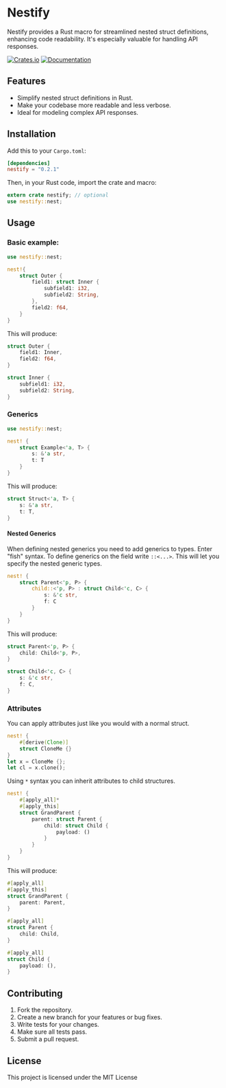 # Nestify

Nestify provides a Rust macro for streamlined nested struct definitions, enhancing code readability. It's especially valuable for handling API responses.

[![Crates.io](https://img.shields.io/crates/v/nestify.svg)](https://crates.io/crates/nestify)
[![Documentation](https://docs.rs/nestify/badge.svg)](https://docs.rs/nestify)

## Features

- Simplify nested struct definitions in Rust.
- Make your codebase more readable and less verbose.
- Ideal for modeling complex API responses.

## Installation

Add this to your `Cargo.toml`:

```toml
[dependencies]
nestify = "0.2.1"
```

Then, in your Rust code, import the crate and macro:

```rust
extern crate nestify; // optional
use nestify::nest;
```

## Usage

### Basic example:

```rust
use nestify::nest;

nest!{
    struct Outer {
        field1: struct Inner {
            subfield1: i32,
            subfield2: String,
        },
        field2: f64,
    }
}
```

This will produce:

```rust
struct Outer {
    field1: Inner,
    field2: f64,
}

struct Inner {
    subfield1: i32,
    subfield2: String,
}
```

### Generics

```rust
use nestify::nest;

nest! {
    struct Example<'a, T> {
        s: &'a str,
        t: T
    }
}
```

This will produce: 

```rust
struct Struct<'a, T> { 
    s: &'a str, 
    t: T, 
}
```

#### Nested Generics
When defining nested generics you need to add generics to types. Enter "fish" syntax.
To define generics on the field write `::<...>`. This will let you specify the nested generic types.

```rust
nest! {
    struct Parent<'p, P> {
        child::<'p, P> : struct Child<'c, C> {
            s: &'c str,
            f: C
        }
    }
}
```

This will produce: 
```rust
struct Parent<'p, P> { 
    child: Child<'p, P>,
}

struct Child<'c, C> {
    s: &'c str,
    f: C,
}
```

### Attributes
You can apply attributes just like you would with a normal struct.

```rust
nest! {
    #[derive(Clone)]
    struct CloneMe {}
}
let x = CloneMe {};
let cl = x.clone();
```

Using `*` syntax you can inherit attributes to child structures.

```rust
nest! {
    #[apply_all]*
    #[apply_this]
    struct GrandParent {
        parent: struct Parent {
            child: struct Child {
                payload: ()
            }
        }
    }
}
```
This will produce: 

```rust
#[apply_all]
#[apply_this]
struct GrandParent {
    parent: Parent,
}

#[apply_all]
struct Parent {
    child: Child,
}

#[apply_all]
struct Child {
    payload: (),
}
```

## Contributing

1. Fork the repository.
2. Create a new branch for your features or bug fixes.
3. Write tests for your changes.
4. Make sure all tests pass.
5. Submit a pull request.

## License

This project is licensed under the MIT License
